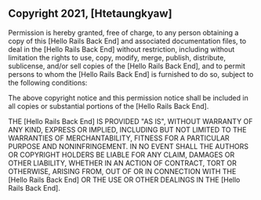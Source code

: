 ## Copyright 2021, [Htetaungkyaw]

Permission is hereby granted, free of charge, to any person obtaining a copy of this [Hello Rails Back End] and associated documentation files, to deal in the [Hello Rails Back End] without restriction, including without limitation the rights to use, copy, modify, merge, publish, distribute, sublicense, and/or sell copies of the [Hello Rails Back End], and to permit persons to whom the [Hello Rails Back End] is furnished to do so, subject to the following conditions:

The above copyright notice and this permission notice shall be included in all copies or substantial portions of the [Hello Rails Back End].

THE [Hello Rails Back End] IS PROVIDED "AS IS", WITHOUT WARRANTY OF ANY KIND, EXPRESS OR IMPLIED, INCLUDING BUT NOT LIMITED TO THE WARRANTIES OF MERCHANTABILITY, FITNESS FOR A PARTICULAR PURPOSE AND NONINFRINGEMENT. IN NO EVENT SHALL THE AUTHORS OR COPYRIGHT HOLDERS BE LIABLE FOR ANY CLAIM, DAMAGES OR OTHER LIABILITY, WHETHER IN AN ACTION OF CONTRACT, TORT OR OTHERWISE, ARISING FROM, OUT OF OR IN CONNECTION WITH THE [Hello Rails Back End] OR THE USE OR OTHER DEALINGS IN THE [Hello Rails Back End].
